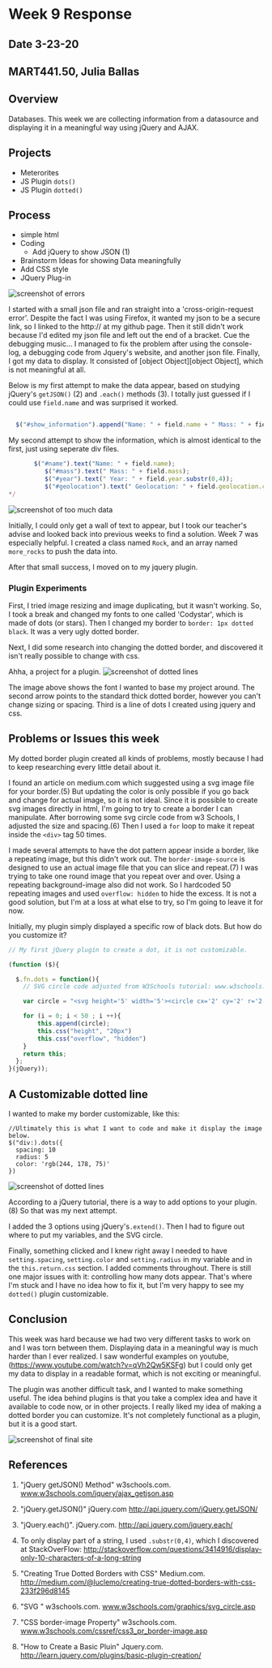 # Week 9 Response
## Date 3-23-20
## MART441.50, Julia Ballas


## Overview

Databases. This week we are collecting information from a datasource and displaying it in a meaningful way using jQuery and AJAX.

## Projects

- Meterorites
- JS Plugin `dots()`
- JS Plugin `dotted()`

## Process

- simple html
- Coding
  - Add jQuery to show JSON (1)
- Brainstorm Ideas for showing Data meaningfully
- Add CSS style
- JQuery Plug-in

![screenshot of errors](./images/screenshot_error-to-success.png)

I started with a small json file and ran straight into a 'cross-origin-request error'. Despite the fact I was using Firefox, it wanted my json to be a secure link, so I linked to the http:// at my github page. Then it still didn't work because I'd edited my json file and left out the end of a bracket. Cue the debugging music... I managed to fix the problem after using the console-log, a debugging code from Jquery's website, and another json file. Finally, I got my data to display. It consisted of [object Object][object Object], which is not meaningful at all.

Below is my first attempt to make the data appear, based on studying jQuery's `getJSON()` (2) and `.each()` methods (3). I totally just guessed if I could use `field.name` and was surprised it worked.
```javascript

  $("#show_information").append("Name: " + field.name + " Mass: " + field.mass + " Year: " + field.year.substr(0,4) + " Geolocation: " + field.geolocation.coordinates + "<br>" );
```

My second attempt to show the information, which is almost identical to the first, just using seperate div files.
``` javascript
       $("#name").text("Name: " + field.name);
          $("#mass").text(" Mass: " + field.mass);
          $("#year").text(" Year: " + field.year.substr(0,4));
          $("#geolocation").text(" Geolocation: " + field.geolocation.coordinates);
*/
```

![screenshot of too much data](./images/screenshot_text_wall.png)

Initially, I could only get a wall of text to appear, but I took our teacher's advise and looked back into previous weeks to find a solution. Week 7 was especially helpful. I created a class named `Rock`, and an array named `more_rocks` to push the data into.

After that small success, I moved on to my jquery plugin.

### Plugin Experiments

First, I tried image resizing and image duplicating, but it wasn't working. So, I took a break and changed my fonts to one called 'Codystar', which is made of dots (or stars). Then I changed my border to `border: 1px dotted black`. It was a very ugly dotted border.

Next, I did some research into changing the dotted border, and discovered it isn't really possible to change with css.

Ahha, a project for a plugin.
![screenshot of dotted lines](./images/screenshot_dotted.png)

The image above shows the font I wanted to base my project around. The second arrow points to the standard thick dotted border, however you can't change sizing or spacing. Third is a line of dots I created using jquery and css.


## Problems or Issues this week

My dotted border plugin created all kinds of problems, mostly because I had to keep researching every little detail about it.

I found an article on medium.com which suggested using a svg image file for your border.(5) But updating the color is only possible if you go back and change for actual image, so it is not ideal. Since it is possible to create svg images directly in html, I'm going to try to create a border I can manipulate. After borrowing some svg circle code from w3 Schools, I adjusted the size and spacing.(6) Then I used a `for` loop to make it repeat inside the `<div>` tag 50 times.

I made several attempts to have the dot pattern appear inside a border, like a repeating image, but this didn't work out. The `border-image-source` is designed to use an actual image file that you can slice and repeat.(7) I was trying to take one round image that you repeat over and over. Using a repeating background-image also did not work. So I hardcoded 50 repeating images and used `overflow: hidden` to hide the excess. It is not a good solution, but I'm at a loss at what else to try, so I'm going to leave it for now.

Initially, my plugin simply displayed a specific row of black dots. But how do you customize it?

```js
// My first jQuery plugin to create a dot, it is not customizable.

(function ($){

  $.fn.dots = function(){
    // SVG circle code adjusted from W3Schools tutorial: www.w3schools.com/graphics/svg_circle.asp

    var circle = "<svg height='5' width='5'><circle cx='2' cy='2' r='2' fill='black'/></svg>"

    for (i = 0; i < 50 ; i ++){
        this.append(circle);
        this.css("height", "20px")
        this.css("overflow", "hidden")
    }
    return this;
  };
}(jQuery));
```

## A Customizable dotted line

I wanted to make my border customizable, like this:

```jQuery
//Ultimately this is what I want to code and make it display the image below.
$("div:).dots({
  spacing: 10
  radius: 5
  color: 'rgb(244, 178, 75)'
})
```
![screenshot of dotted lines](./images/screenshot_yellow_dot.png)

According to a jQuery tutorial, there is a way to add options to your plugin. (8) So that was my next attempt.

I added the 3 options using jQuery's`.extend()`. Then I had to figure out where to put my variables, and the SVG circle.

Finally, something clicked and I knew right away I needed to have `setting.spacing`, `setting.color` and `setting.radius` in my variable and in the `this.return.css` section. I added comments throughout. There is still one major issues with it: controlling how many dots appear. That's where I'm stuck and I have no idea how to fix it, but I'm very happy to see my `dotted()` plugin customizable.

## Conclusion

This week was hard because we had two very different tasks to work on and I was torn between them. Displaying data in a meaningful way is much harder than I ever realized. I saw wonderful examples on youtube,(https://www.youtube.com/watch?v=qVh2Qw5KSFg) but I could only get my data to display in a readable format, which is not exciting or meaningful.

The plugin was another difficult task, and I wanted to make something useful. The idea behind plugins is that you take a complex idea and have it available to code now, or in other projects. I really liked my idea of making a dotted border you can customize. It's not completely functional as a plugin, but it is a good start.

![screenshot of final site ](./images/screenshot_final_yellow.png)
## References
1. "jQuery getJSON() Method" w3schools.com. www.w3schools.com/jquery/ajax_getjson.asp
2. "jQuery.getJSON()" jQuery.com http://api.jquery.com/jQuery.getJSON/
3. "jQuery.each()". jQuery.com. http://api.jquery.com/jquery.each/

4. To only display part of a string, I used `.substr(0,4)`, which I discovered at StackOverFlow: http://stackoverflow.com/questions/3414916/display-only-10-characters-of-a-long-string

5. "Creating True Dotted Borders with CSS" Medium.com. http://medium.com/@luclemo/creating-true-dotted-borders-with-css-233f296d8145
6. "SVG <circle>" w3schools.com. www.w3schools.com/graphics/svg_circle.asp
7. "CSS border-image Property" w3schools.com. www.w3schools.com/cssref/css3_pr_border-image.asp
8. "How to Create a Basic Pluin" Jquery.com. http://learn.jquery.com/plugins/basic-plugin-creation/
